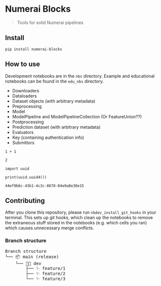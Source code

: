 # Numerai Blocks
> Tools for solid Numerai pipelines


## Install

`pip install numerai-blocks`

## How to use

Development notebooks are in the `nbs` directory. Example and educational notebooks can be found in the `edu_nbs` directory.

- Downloaders
- Dataloaders
- Dataset objects (with arbitrary metadata)
- Preprocessing
- Model
- ModelPipeline and ModelPipelineCollection (Or FeatureUnion??)
- Postprocessing
- Prediction dataset (with arbitrary metadata)
- Evaluators
- Key (containing authentication info)
- Submittors

```
1 + 1
```




    2



```
import uuid

print(uuid.uuid4())
```

    44ef9b6c-43b1-4c3c-8678-04e9a8e38e15


## Contributing

After you clone this repository, please run `nbdev_install_git_hooks` in your terminal. This sets up git hooks, which clean up the notebooks to remove the extraneous stuff stored in the notebooks (e.g. which cells you ran) which causes unnecessary merge conflicts.

### Branch structure



<pre style="white-space:pre;overflow-x:auto;line-height:normal;font-family:Menlo,'DejaVu Sans Mono',consolas,'Courier New',monospace">Branch structure                                                                                    
<span style="color: #808080; text-decoration-color: #808080">┗━━ </span>📦 main (release)                                                                               
<span style="color: #808080; text-decoration-color: #808080">    ┗━━ </span>👨‍💻 dev                                                                                    
<span style="color: #808080; text-decoration-color: #808080">        ┣━━ </span>✨ feature/1                                                                            
<span style="color: #808080; text-decoration-color: #808080">        ┣━━ </span>✨ feature/2                                                                            
<span style="color: #808080; text-decoration-color: #808080">        ┗━━ </span>✨ feature/3                                                                            
</pre>


